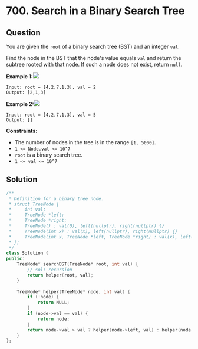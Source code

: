 # 700. Search in a Binary Search Tree

## Question

You are given the `root` of a binary search tree \(BST\) and an integer `val`.

Find the node in the BST that the node's value equals `val` and return the subtree rooted with that node. If such a node does not exist, return `null`.

**Example 1:**![](https://assets.leetcode.com/uploads/2021/01/12/tree1.jpg)

```text
Input: root = [4,2,7,1,3], val = 2
Output: [2,1,3]
```

**Example 2:**![](https://assets.leetcode.com/uploads/2021/01/12/tree2.jpg)

```text
Input: root = [4,2,7,1,3], val = 5
Output: []
```

**Constraints:**

* The number of nodes in the tree is in the range `[1, 5000]`.
* `1 <= Node.val <= 10^7`
* `root` is a binary search tree.
* `1 <= val <= 10^7`

## Solution

```cpp
/**
 * Definition for a binary tree node.
 * struct TreeNode {
 *     int val;
 *     TreeNode *left;
 *     TreeNode *right;
 *     TreeNode() : val(0), left(nullptr), right(nullptr) {}
 *     TreeNode(int x) : val(x), left(nullptr), right(nullptr) {}
 *     TreeNode(int x, TreeNode *left, TreeNode *right) : val(x), left(left), right(right) {}
 * };
 */
class Solution {
public:
    TreeNode* searchBST(TreeNode* root, int val) {
        // sol: recursion
        return helper(root, val);
    }
    
    TreeNode* helper(TreeNode* node, int val) {
        if (!node) {
            return NULL;
        }
        if (node->val == val) {
            return node;
        }
        return node->val > val ? helper(node->left, val) : helper(node->right, val);
    }
};
```

